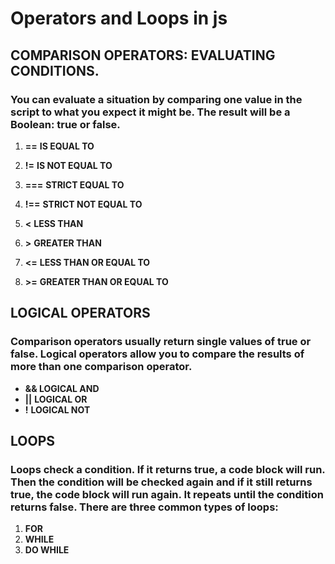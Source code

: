 # Operators and Loops in js
## **COMPARISON OPERATORS: EVALUATING CONDITIONS.**
###  You can evaluate a situation by comparing one value in the script to what you expect it might be. The result will be a Boolean: true or false.
1. **==** **IS EQUAL TO**

2. **!=** **IS NOT EQUAL TO**

3. **===** **STRICT EQUAL TO**

4. **!==** **STRICT NOT EQUAL TO**

5. **<** **LESS THAN**

6. **>** **GREATER THAN**

7. **<=** **LESS THAN OR EQUAL TO**

8. **>=** **GREATER THAN OR EQUAL TO**
## **LOGICAL OPERATORS**
### Comparison operators usually return single values of true or false. Logical operators allow you to compare the results of more than one comparison operator.
* **&& LOGICAL AND**
* **||** **LOGICAL OR**
* **!** **LOGICAL NOT**
## **LOOPS**
### Loops check a condition. If it returns true, a code block will run. Then the condition will be checked again and if it still returns true, the code block will run again. It repeats until the condition returns false. There are three common types of loops:
1. **FOR**
2. **WHILE**
3. **DO WHILE**


